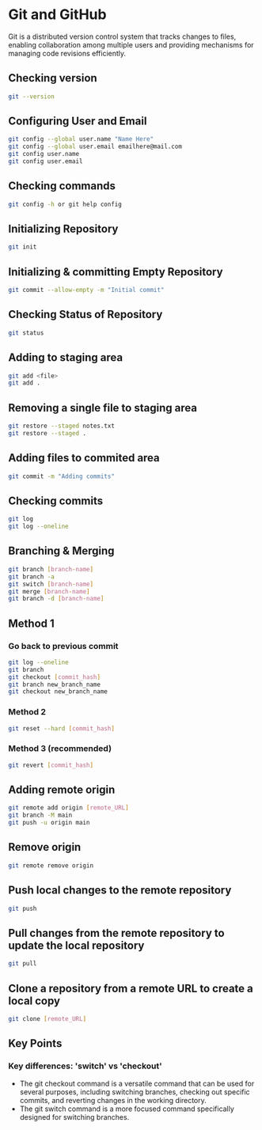 # Git and GitHub
Git is a distributed version control system that tracks changes to files, enabling collaboration among multiple users and providing mechanisms for managing code revisions efficiently.

## Checking version
```bash
git --version
```

## Configuring User and Email 
```bash
git config --global user.name "Name Here"
git config --global user.email emailhere@mail.com
git config user.name
git config user.email
```

## Checking commands
```bash
git config -h or git help config
````

## Initializing Repository
```bash
git init
```

## Initializing & committing Empty Repository 
```bash
git commit --allow-empty -m "Initial commit"
````

## Checking Status of Repository
```bash
git status
```

## Adding to staging area
```bash
git add <file>
git add .
```

## Removing a single file to staging area
```bash
git restore --staged notes.txt
git restore --staged .
```

## Adding files to commited area
```bash
git commit -m "Adding commits"
```

## Checking commits
```bash
git log
git log --oneline
```

## Branching & Merging
```bash
git branch [branch-name]
git branch -a
git switch [branch-name]
git merge [branch-name]
git branch -d [branch-name]
```

## Method 1
### Go back to previous commit
```bash
git log --oneline
git branch
git checkout [commit_hash] 
git branch new_branch_name
git checkout new_branch_name
```

### Method 2
```bash
git reset --hard [commit_hash]
```

### Method 3 (recommended)
```bash
git revert [commit_hash]
```

## Adding remote origin
```bash
git remote add origin [remote_URL]
git branch -M main
git push -u origin main
````

## Remove origin
```bash
git remote remove origin
```

## Push local changes to the remote repository
```bash
git push
```

## Pull changes from the remote repository to update the local repository
```bash
git pull
```

## Clone a repository from a remote URL to create a local copy
```bash
git clone [remote_URL]
```

## Key Points
### Key differences: 'switch' vs 'checkout'
- The git checkout command is a versatile command that can be used for several purposes, including switching branches, checking out specific commits, and reverting changes in the working directory.
- The git switch command is a more focused command specifically designed for switching branches.

